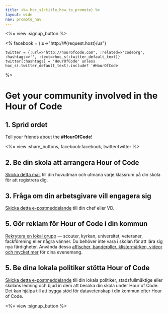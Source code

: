 ```yaml
---
title: <%= hoc_s(:title_how_to_promote) %>
layout: wide
nav: promote_nav
---
```

<%= view :signup_button %>

<%
    facebook = {:u=>"http://#{request.host}/us"}

    twitter = {:url=>"http://hourofcode.com", :related=>'codeorg', :hashtags=>'', :text=>hoc_s(:twitter_default_text)}
    twitter[:hashtags] = 'HourOfCode' unless hoc_s(:twitter_default_text).include? '#HourOfCode'
%>

# Get your community involved in the Hour of Code

## 1. Sprid ordet

Tell your friends about the **#HourOfCode**!

<%= view :share_buttons, facebook:facebook, twitter:twitter %>

## 2. Be din skola att arrangera Hour of Code

[Skicka detta mail](<%= resolve_url('/promote/resources#sample-emails') %>) till din huvudman och utmana varje klassrum på din skola för att registrera dig.

## 3. Fråga om din arbetsgivare vill engagera sig

[Skicka detta e-postmeddelande](<%= resolve_url('/promote/resources#sample-emails') %>) till din chef eller VD.

## 5. Gör reklam för Hour of Code i din kommun

[Rekrytera en lokal grupp](<%= resolve_url('/promote/resources#sample-emails') %>) — scouter, kyrkan, universitet, veteraner, fackförening eller några vänner. Du behöver inte vara i skolan för att lära sig nya färdigheter. Använda dessa [affischer, banderoller, klistermärken, videor och mycket mer](<%= resolve_url('/promote/resources') %>) för dina evenemang.

## 5. Be dina lokala politiker stötta Hour of Code

[Skicka detta e-postmeddelande](<%= resolve_url('/promote/resources#sample-emails') %>) till din lokala politiker, stadsfullmäktige eller skolans ledning och bjud in dem att besöka din skola under Hour of Code. Det kan hjälpa till att bygga stöd för datavetenskap i din kommun efter Hour of Code.

<%= view :signup_button %>